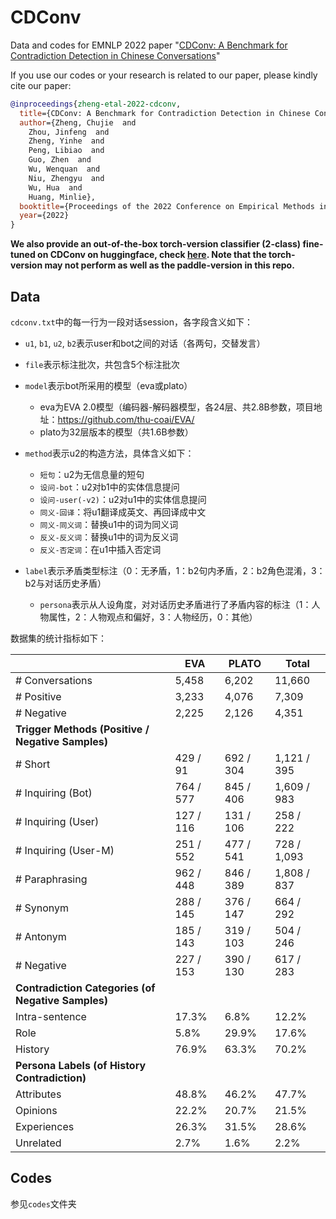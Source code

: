# CDConv
Data and codes for EMNLP 2022 paper "[CDConv: A Benchmark for Contradiction Detection in Chinese Conversations](https://arxiv.org/abs/2210.08511)"

If you use our codes or your research is related to our paper, please kindly cite our paper:

```bib
@inproceedings{zheng-etal-2022-cdconv,
  title={CDConv: A Benchmark for Contradiction Detection in Chinese Conversations},
  author={Zheng, Chujie  and 
    Zhou, Jinfeng  and 
    Zheng, Yinhe  and 
    Peng, Libiao  and 
    Guo, Zhen  and 
    Wu, Wenquan  and 
    Niu, Zhengyu  and 
    Wu, Hua  and 
    Huang, Minlie},
  booktitle={Proceedings of the 2022 Conference on Empirical Methods in Natural Language Processing},
  year={2022}
}
```

**We also provide an out-of-the-box torch-version classifier (2-class) fine-tuned on CDConv on huggingface, check [here](https://huggingface.co/chujiezheng/roberta-base-cdconv). Note that the torch-version may not perform as well as the paddle-version in this repo.**

## Data

`cdconv.txt`中的每一行为一段对话session，各字段含义如下：

- `u1`, `b1`, `u2`, `b2`表示user和bot之间的对话（各两句，交替发言）
- `file`表示标注批次，共包含5个标注批次
- `model`表示bot所采用的模型（eva或plato）
  - eva为EVA 2.0模型（编码器-解码器模型，各24层、共2.8B参数，项目地址：https://github.com/thu-coai/EVA/
  - plato为32层版本的模型（共1.6B参数）

- `method`表示u2的构造方法，具体含义如下：
  - `短句`：u2为无信息量的短句
  - `设问-bot`：u2对b1中的实体信息提问
  - `设问-user(-v2)`：u2对u1中的实体信息提问
  - `同义-回译`：将u1翻译成英文、再回译成中文
  - `同义-同义词`：替换u1中的词为同义词
  - `反义-反义词`：替换u1中的词为反义词
  - `反义-否定词`：在u1中插入否定词
- `label`表示矛盾类型标注（0：无矛盾，1：b2句内矛盾，2：b2角色混淆，3：b2与对话历史矛盾）
  - `persona`表示从人设角度，对对话历史矛盾进行了矛盾内容的标注（1：人物属性，2：人物观点和偏好，3：人物经历，0：其他）

数据集的统计指标如下：

|                                                    | EVA       | PLATO     | Total       |
| -------------------------------------------------- | --------- | --------- | ----------- |
| # Conversations                                    | 5,458     | 6,202     | 11,660      |
| # Positive                                         | 3,233     | 4,076     | 7,309       |
| # Negative                                         | 2,225     | 2,126     | 4,351       |
| **Trigger Methods (Positive / Negative Samples)**  |           |           |             |
| # Short                                            | 429 / 91  | 692 / 304 | 1,121 / 395 |
| # Inquiring (Bot)                                  | 764 / 577 | 845 / 406 | 1,609 / 983 |
| # Inquiring (User)                                 | 127 / 116 | 131 / 106 | 258 / 222   |
| # Inquiring (User-M)                               | 251 / 552 | 477 / 541 | 728 / 1,093 |
| # Paraphrasing                                     | 962 / 448 | 846 / 389 | 1,808 / 837 |
| # Synonym                                          | 288 / 145 | 376 / 147 | 664 / 292   |
| # Antonym                                          | 185 / 143 | 319 / 103 | 504 / 246   |
| # Negative                                         | 227 / 153 | 390 / 130 | 617 / 283   |
| **Contradiction Categories (of Negative Samples)** |           |           |             |
| Intra-sentence                                     | 17.3%     | 6.8%      | 12.2%       |
| Role                                               | 5.8%      | 29.9%     | 17.6%       |
| History                                            | 76.9%     | 63.3%     | 70.2%       |
| **Persona Labels (of History Contradiction)**      |           |           |             |
| Attributes                                         | 48.8%     | 46.2%     | 47.7%       |
| Opinions                                           | 22.2%     | 20.7%     | 21.5%       |
| Experiences                                        | 26.3%     | 31.5%     | 28.6%       |
| Unrelated                                          | 2.7%      | 1.6%      | 2.2%        |

## Codes

参见`codes`文件夹
